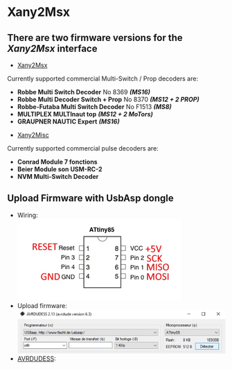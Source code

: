 # Xany2Msx

## There are two firmware versions for the *Xany2Msx* interface

- [Xany2Msx](./Firmware_Msx/README_Xany2Msx.md)

Currently supported commercial Multi-Switch / Prop decoders are:  
* **Robbe Multi Switch Decoder** No 8369 ***(MS16)***
* **Robbe Multi Decoder Switch + Prop** No 8370 ***(MS12 + 2 PROP)***
* **Robbe-Futaba Multi Switch Decoder** No F1513 ***(MS8)***
* **MULTIPLEX MULTInaut top** ***(MS12 + 2 MoTors)***
* **GRAUPNER NAUTIC Expert** ***(MS16)***

- [Xany2Misc](./Firmware_Misc/README_Xany2Misc.md)

Currently supported commercial pulse decoders are:  
* **Conrad Module 7 fonctions**
* **Beier Module son USM-RC-2**
* **NVM Multi-Switch Decoder**

## Upload Firmware with UsbAsp dongle
  - Wiring:  
  ![here](https://github.com/Ingwie/OpenAVRc_Hw/blob/V3/Xany2Msx/Attiny85.jpg)
  - Upload firmware:  
  ![here](https://github.com/Ingwie/OpenAVRc_Hw/blob/V3/Xany2Msx/Avrdudess_Attiny85.jpg)
  - [AVRDUDESS](https://blog.zakkemble.net/avrdudess-a-gui-for-avrdude/):
